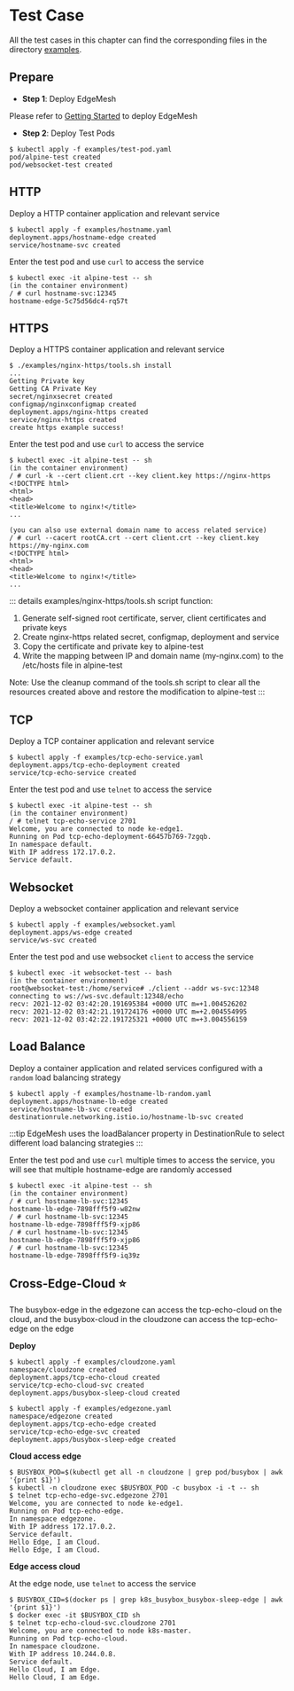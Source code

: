 # Test Case

All the test cases in this chapter can find the corresponding files in the directory [examples](https://github.com/kubeedge/edgemesh/tree/main/examples).

## Prepare

- **Step 1**: Deploy EdgeMesh

Please refer to [Getting Started](./getting-started.md) to deploy EdgeMesh

- **Step 2**: Deploy Test Pods

```shell
$ kubectl apply -f examples/test-pod.yaml
pod/alpine-test created
pod/websocket-test created
```

## HTTP

Deploy a HTTP container application and relevant service

```shell
$ kubectl apply -f examples/hostname.yaml
deployment.apps/hostname-edge created
service/hostname-svc created
```

Enter the test pod and use `curl` to access the service

```shell
$ kubectl exec -it alpine-test -- sh
(in the container environment)
/ # curl hostname-svc:12345
hostname-edge-5c75d56dc4-rq57t
```

## HTTPS

Deploy a HTTPS container application and relevant service

```shell
$ ./examples/nginx-https/tools.sh install
...
Getting Private key
Getting CA Private Key
secret/nginxsecret created
configmap/nginxconfigmap created
deployment.apps/nginx-https created
service/nginx-https created
create https example success!
```

Enter the test pod and use `curl` to access the service

```shell
$ kubectl exec -it alpine-test -- sh
(in the container environment)
/ # curl -k --cert client.crt --key client.key https://nginx-https
<!DOCTYPE html>
<html>
<head>
<title>Welcome to nginx!</title>
...

(you can also use external domain name to access related service)
/ # curl --cacert rootCA.crt --cert client.crt --key client.key https://my-nginx.com
<!DOCTYPE html>
<html>
<head>
<title>Welcome to nginx!</title>
...
```

::: details
examples/nginx-https/tools.sh script function:
1. Generate self-signed root certificate, server, client certificates and private keys
2. Create nginx-https related secret, configmap, deployment and service
3. Copy the certificate and private key to alpine-test
4. Write the mapping between IP and domain name (my-nginx.com) to the /etc/hosts file in alpine-test

Note: Use the cleanup command of the tools.sh script to clear all the resources created above and restore the modification to alpine-test
:::

## TCP

Deploy a TCP container application and relevant service

```shell
$ kubectl apply -f examples/tcp-echo-service.yaml
deployment.apps/tcp-echo-deployment created
service/tcp-echo-service created
```

Enter the test pod and use `telnet` to access the service

```shell
$ kubectl exec -it alpine-test -- sh
(in the container environment)
/ # telnet tcp-echo-service 2701
Welcome, you are connected to node ke-edge1.
Running on Pod tcp-echo-deployment-66457b769-7zgqb.
In namespace default.
With IP address 172.17.0.2.
Service default.
```

## Websocket

Deploy a websocket container application and relevant service

```shell
$ kubectl apply -f examples/websocket.yaml
deployment.apps/ws-edge created
service/ws-svc created
```

Enter the test pod and use websocket `client` to access the service

```shell
$ kubectl exec -it websocket-test -- bash
(in the container environment)
root@websocket-test:/home/service# ./client --addr ws-svc:12348
connecting to ws://ws-svc.default:12348/echo
recv: 2021-12-02 03:42:20.191695384 +0000 UTC m=+1.004526202
recv: 2021-12-02 03:42:21.191724176 +0000 UTC m=+2.004554995
recv: 2021-12-02 03:42:22.191725321 +0000 UTC m=+3.004556159
```

## Load Balance

Deploy a container application and related services configured with a `random` load balancing strategy

```shell
$ kubectl apply -f examples/hostname-lb-random.yaml
deployment.apps/hostname-lb-edge created
service/hostname-lb-svc created
destinationrule.networking.istio.io/hostname-lb-svc created
```

:::tip
EdgeMesh uses the loadBalancer property in DestinationRule to select different load balancing strategies
:::

Enter the test pod and use `curl` multiple times to access the service, you will see that multiple hostname-edge are randomly accessed

```shell
$ kubectl exec -it alpine-test -- sh
(in the container environment)
/ # curl hostname-lb-svc:12345
hostname-lb-edge-7898fff5f9-w82nw
/ # curl hostname-lb-svc:12345
hostname-lb-edge-7898fff5f9-xjp86
/ # curl hostname-lb-svc:12345
hostname-lb-edge-7898fff5f9-xjp86
/ # curl hostname-lb-svc:12345
hostname-lb-edge-7898fff5f9-iq39z
```

## Cross-Edge-Cloud :star:

The busybox-edge in the edgezone can access the tcp-echo-cloud on the cloud, and the busybox-cloud in the cloudzone can access the tcp-echo-edge on the edge

**Deploy**

```shell
$ kubectl apply -f examples/cloudzone.yaml
namespace/cloudzone created
deployment.apps/tcp-echo-cloud created
service/tcp-echo-cloud-svc created
deployment.apps/busybox-sleep-cloud created
```

```
$ kubectl apply -f examples/edgezone.yaml
namespace/edgezone created
deployment.apps/tcp-echo-edge created
service/tcp-echo-edge-svc created
deployment.apps/busybox-sleep-edge created
```

**Cloud access edge**

```shell
$ BUSYBOX_POD=$(kubectl get all -n cloudzone | grep pod/busybox | awk '{print $1}')
$ kubectl -n cloudzone exec $BUSYBOX_POD -c busybox -i -t -- sh
$ telnet tcp-echo-edge-svc.edgezone 2701
Welcome, you are connected to node ke-edge1.
Running on Pod tcp-echo-edge.
In namespace edgezone.
With IP address 172.17.0.2.
Service default.
Hello Edge, I am Cloud.
Hello Edge, I am Cloud.
```

**Edge access cloud**

At the edge node, use `telnet` to access the service

```shell
$ BUSYBOX_CID=$(docker ps | grep k8s_busybox_busybox-sleep-edge | awk '{print $1}')
$ docker exec -it $BUSYBOX_CID sh
$ telnet tcp-echo-cloud-svc.cloudzone 2701
Welcome, you are connected to node k8s-master.
Running on Pod tcp-echo-cloud.
In namespace cloudzone.
With IP address 10.244.0.8.
Service default.
Hello Cloud, I am Edge.
Hello Cloud, I am Edge.
```
